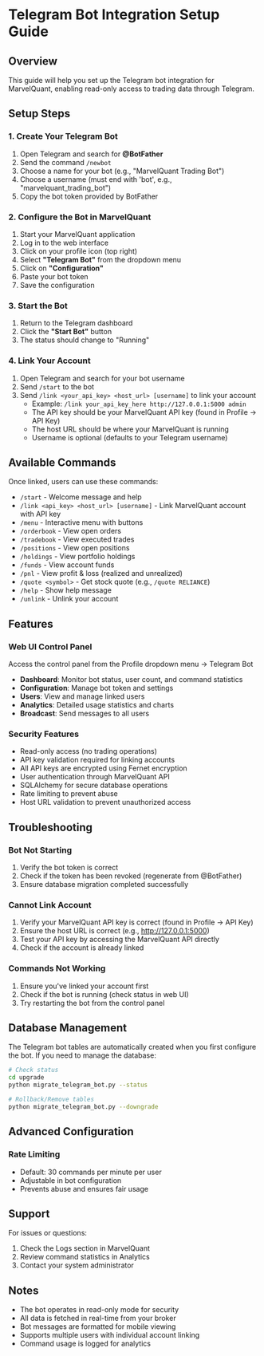 # Telegram Bot Integration Setup Guide

## Overview
This guide will help you set up the Telegram bot integration for MarvelQuant, enabling read-only access to trading data through Telegram.

## Setup Steps

### 1. Create Your Telegram Bot
1. Open Telegram and search for **@BotFather**
2. Send the command `/newbot`
3. Choose a name for your bot (e.g., "MarvelQuant Trading Bot")
4. Choose a username (must end with 'bot', e.g., "marvelquant_trading_bot")
5. Copy the bot token provided by BotFather

### 2. Configure the Bot in MarvelQuant
1. Start your MarvelQuant application
2. Log in to the web interface
3. Click on your profile icon (top right)
4. Select **"Telegram Bot"** from the dropdown menu
5. Click on **"Configuration"**
6. Paste your bot token
7. Save the configuration

### 3. Start the Bot
1. Return to the Telegram dashboard
2. Click the **"Start Bot"** button
3. The status should change to "Running"

### 4. Link Your Account
1. Open Telegram and search for your bot username
2. Send `/start` to the bot
3. Send `/link <your_api_key> <host_url> [username]` to link your account
   - Example: `/link your_api_key_here http://127.0.0.1:5000 admin`
   - The API key should be your MarvelQuant API key (found in Profile → API Key)
   - The host URL should be where your MarvelQuant is running
   - Username is optional (defaults to your Telegram username)

## Available Commands

Once linked, users can use these commands:

- `/start` - Welcome message and help
- `/link <api_key> <host_url> [username]` - Link MarvelQuant account with API key
- `/menu` - Interactive menu with buttons
- `/orderbook` - View open orders
- `/tradebook` - View executed trades
- `/positions` - View open positions
- `/holdings` - View portfolio holdings
- `/funds` - View account funds
- `/pnl` - View profit & loss (realized and unrealized)
- `/quote <symbol>` - Get stock quote (e.g., `/quote RELIANCE`)
- `/help` - Show help message
- `/unlink` - Unlink your account

## Features

### Web UI Control Panel
Access the control panel from the Profile dropdown menu → Telegram Bot

- **Dashboard**: Monitor bot status, user count, and command statistics
- **Configuration**: Manage bot token and settings
- **Users**: View and manage linked users
- **Analytics**: Detailed usage statistics and charts
- **Broadcast**: Send messages to all users

### Security Features
- Read-only access (no trading operations)
- API key validation required for linking accounts
- All API keys are encrypted using Fernet encryption
- User authentication through MarvelQuant API
- SQLAlchemy for secure database operations
- Rate limiting to prevent abuse
- Host URL validation to prevent unauthorized access

## Troubleshooting

### Bot Not Starting
1. Verify the bot token is correct
2. Check if the token has been revoked (regenerate from @BotFather)
3. Ensure database migration completed successfully

### Cannot Link Account
1. Verify your MarvelQuant API key is correct (found in Profile → API Key)
2. Ensure the host URL is correct (e.g., http://127.0.0.1:5000)
3. Test your API key by accessing the MarvelQuant API directly
4. Check if the account is already linked

### Commands Not Working
1. Ensure you've linked your account first
2. Check if the bot is running (check status in web UI)
3. Try restarting the bot from the control panel

## Database Management

The Telegram bot tables are automatically created when you first configure the bot. If you need to manage the database:

```bash
# Check status
cd upgrade
python migrate_telegram_bot.py --status

# Rollback/Remove tables
python migrate_telegram_bot.py --downgrade
```

## Advanced Configuration

### Rate Limiting
- Default: 30 commands per minute per user
- Adjustable in bot configuration
- Prevents abuse and ensures fair usage

## Support

For issues or questions:
1. Check the Logs section in MarvelQuant
2. Review command statistics in Analytics
3. Contact your system administrator

## Notes

- The bot operates in read-only mode for security
- All data is fetched in real-time from your broker
- Bot messages are formatted for mobile viewing
- Supports multiple users with individual account linking
- Command usage is logged for analytics